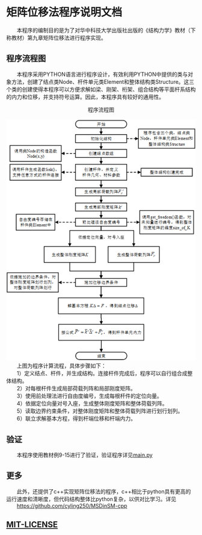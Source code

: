 # 矩阵位移法程序说明文档

&emsp;&emsp;本程序的编制目的是为了对华中科技大学出版社出版的《结构力学》教材（下称教材）第九章矩阵位移法进行程序实现。

## 程序流程图

&emsp;&emsp;本程序采用PYTHON语言进行程序设计，有效利用PYTHON中提供的类与对象方法，创建了结点类Node、杆件单元类Element和整体结构类Structure。这三个类的创建使得本程序可以方便求解如梁、刚架、桁架、组合结构等平面杆系结构的内力和位移，并支持符号运算。因此，本程序具有较好的通用性。
<div align=center>程序流程图</div>
</br>
<div align=center><img src="res/flow_chart.png"></div>
&emsp;&emsp;上图为程序计算流程，具体步骤如下：</br>
&emsp;&emsp;1）定义结点、杆件，并生成结构。连接杆件完成后，程序可以自行组合成整体结构。</br>
&emsp;&emsp;2）对每根杆件生成局部荷载列阵和局部刚度矩阵。</br>
&emsp;&emsp;3）使用前处理法进行自由度编号，生成每根杆件的定位向量。</br>
&emsp;&emsp;4）依据定位向量对号入座，生成整体刚度矩阵和整体荷载列阵。</br>
&emsp;&emsp;5）读取边界约束条件，对整体刚度矩阵和整体荷载列阵进行划行划列。</br>
&emsp;&emsp;6）联立求解基本方程，得到杆端位移和杆端内力。</br>

## 验证

&emsp;&emsp;本程序使用教材例9-15进行了验证，验证程序详见[main.py](test/main.py)

## 更多

&emsp;&emsp;此外，还提供了c++实现矩阵位移法的程序，c++相比于python具有更高的运行速度和清晰度，但代码结构整体比python复杂，以供对比学习。详见</br>
&emsp;&emsp;https://github.com/cyling250/MSDinSM-cpp</br>

## [MIT-LICENSE](LICENSE)
